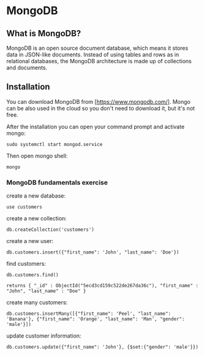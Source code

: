 # MongoDB

## What is MongoDB?

MongoDB is an open source document database, which means it stores data in JSON-like documents. Instead of using tables and rows as in relational databases, the MongoDB architecture is made up of collections and documents. 

## Installation

You can download MongoDB from [https://www.mongodb.com/]. Mongo can be also used in the cloud so you don't need to download it, but it's not free. 

After the installation you can open your command prompt and activate mongo:
```
sudo systemctl start mongod.service
```
Then open mongo shell:
```
mongo
```
### MongoDB fundamentals exercise

create a new database: 
```
use customers
```
create a new collection:
```
db.createCollection('customers')
```
create a new user: 
```
db.customers.insert({"first_name": 'John', "last_name": 'Doe'})
```
find customers: 
```
db.customers.find() 

returns { "_id" : ObjectId("5ecd3cd159c522de267da36c"), "first_name" : "John", "last_name" : "Doe" }
```
create many customers: 
```
db.customers.insertMany([{"first_name": 'Peel', "last_name": 'Banana'}, {"first_name": 'Orange', "last_name": 'Man', "gender": 'male'}])
```

update customer information: 
```
db.customers.update({"first_name": 'John'}, {$set:{"gender": 'male'}})
```


